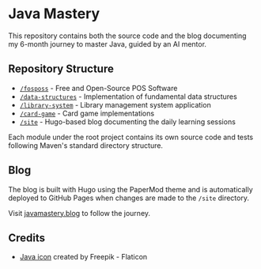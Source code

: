 # Java Mastery

This repository contains both the source code and the blog documenting my 6-month journey to master Java, guided by an AI mentor.

## Repository Structure

- [`/fosposs`](./fosposs) - Free and Open-Source POS Software
- [`/data-structures`](./data-structures) - Implementation of fundamental data structures
- [`/library-system`](./library-system) - Library management system application
- [`/card-game`](./card-game) - Card game implementations
- [`/site`](./site) - Hugo-based blog documenting the daily learning sessions

Each module under the root project contains its own source code and tests following Maven's standard directory structure.

## Blog

The blog is built with Hugo using the PaperMod theme and is automatically deployed to GitHub Pages when changes are made to the `/site` directory.

Visit [javamastery.blog](https://javamastery.blog) to follow the journey.

## Credits

- [Java icon](https://www.flaticon.com/free-icon/java_226777) created by Freepik - Flaticon
